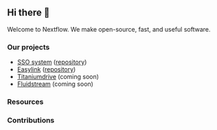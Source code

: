 ## Hi there 👋

Welcome to Nextflow. We make open-source, fast, and useful software.

### Our projects
* [SSO system](https://secure.nextflow.cloud) ([repository](https://github.com/Nextflow-Cloud/sso-system))
* [Easylink](https://app.nextflow.cloud) ([repository](https://github.com/Nextflow-Cloud/easylink))
* [Titaniumdrive](https://files.nextflow.cloud) (coming soon)
* [Fluidstream](https://stream.nextflow.cloud) (coming soon)

### Resources

### Contributions


